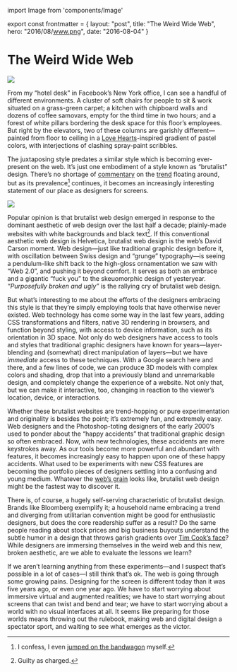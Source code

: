 import Image from 'components/Image'

export const frontmatter = {
layout: "post",
title: "The Weird Wide Web",
hero: "2016/08/www.png",
date: "2016-08-04"
}

# The Weird Wide Web

<Image src="2016/08/www.png" />

From my “hotel desk” in Facebook’s New York office, I can see a handful of
different environments. A cluster of soft chairs for people to sit & work
situated on a grass-green carpet; a kitchen with chipboard walls and dozens of
coffee samovars, empty for the third time in two hours; and a forest of white
pillars bordering the desk space for this floor’s employees. But right by the
elevators, two of these columns are garishly different—painted from floor to
ceiling in a [Love Hearts](http://www.lovehearts.com/)-inspired gradient of
pastel colors, with interjections of clashing spray-paint scribbles.

The juxtaposing style predates a similar style which is becoming ever-present on
the web. It’s just one embodiment of a style known as “brutalist” design.
There’s no shortage of
[commentary](https://www.washingtonpost.com/news/the-intersect/wp/2016/05/09/the-hottest-trend-in-web-design-is-intentionally-ugly-unusable-sites/)
on the [trend](http://brutalistwebsites.com/) floating around, but as its
prevalence[^1] continues, it becomes an increasingly interesting statement of
our place as designers for screens.

<Image src="2016/08/fbny.jpg" caption="Pillars in the Facebook New York office
echo a recent trend in web design" />

Popular opinion is that brutalist web design emerged in response to the dominant
aesthetic of web design over the last half a decade; plainly-made websites with
white backgrounds and black text[^2]. If this conventional aesthetic web design
is Helvetica, brutalist web design is the web’s David Carson moment. Web
design—just like traditional graphic design before it, with oscillation between
Swiss design and “grunge” typography—is seeing a pendulum-like shift back to the
high-gloss ornamentation we saw with “Web 2.0”, and pushing it beyond comfort.
It serves as both an embrace and a gigantic “fuck you” to the skeuomorphic
design of yesteryear. _“Purposefully broken and ugly”_ is the rallying cry of
brutalist web design.

But what’s interesting to me about the efforts of the designers embracing this
style is that they’re simply employing tools that have otherwise never existed.
Web technology has come some way in the last few years, adding CSS
transformations and filters, native 3D rendering in browsers, and function
beyond styling, with access to device information, such as its orientation in 3D
space. Not only do web designers have access to tools and styles that
traditional graphic designers have known for years—layer-blending and (somewhat)
direct manipulation of layers—but we have _immediate_ access to these
techniques. With a Google search here and there, and a few lines of code, we can
produce 3D models with complex colors and shading, drop that into a previously
bland and unremarkable design, and completely change the experience of a
website. Not only that, but we can make it interactive, too, changing in
reaction to the viewer’s location, device, or interactions.

Whether these brutalist websites are trend-hopping or pure experimentation and
originality is besides the point; it’s extremely fun, and extremely easy. Web
designers and the Photoshop-toting designers of the early 2000’s used to ponder
about the “happy accidents” that traditional graphic design so often embraced.
Now, with new technologies, these accidents are mere keystrokes away. As our
tools become more powerful and abundant with features, it becomes increasingly
easy to happen upon one of these happy accidents. What used to be experiments
with new CSS features are becoming the portfolio pieces of designers settling
into a confusing and young medium. Whatever the [web’s
grain](http://www.frankchimero.com/writing/the-webs-grain/) looks like,
brutalist web design might be the fastest way to discover it.

There is, of course, a hugely self-serving characteristic of brutalist design.
Brands like Bloomberg exemplify it; a household name embracing a trend and
diverging from utilitarian convention might be good for enthusiastic designers,
but does the core readership suffer as a result? Do the same people reading
about stock prices and big business buyouts understand the subtle humor in a
design that throws garish gradients over [Tim Cook’s
face](http://www.fastcodesign.com/3036003/why-businessweeks-ugly-tim-cook-cover-is-subversive-genius)?
While designers are immersing themselves in the weird web and this new, broken
aesthetic, are we able to evaluate the lessons we learn?

If we aren’t learning anything from these experiments—and I suspect that’s
possible in a lot of cases—I still think that’s ok. The web is going through
some growing pains. Designing for the screen is different today than it was five
years ago, or even one year ago. We have to start worrying about immersive
virtual and augmented realities; we have to start worrying about screens that
can twist and bend and tear; we have to start worrying about a world with no
visual interfaces at all. It seems like preparing for those worlds means
throwing out the rulebook, making web and digital design a spectator sport, and
waiting to see what emerges as the victor.

[^1]: I confess, I even [jumped on the bandwagon](https://dribbble.com/shots/2725905-) myself.
[^2]: Guilty as charged.

